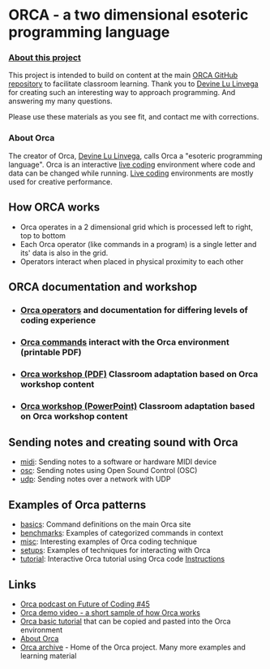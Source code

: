 # ORCA - a two dimensional esoteric programming language

### [About this project](./about_this_project.md)

This project is intended to build on content at the main [ORCA GitHub repository](https://github.com/hundredrabbits/Orca) to facilitate classroom learning. Thank you to [Devine Lu Linvega](https://wiki.xxiivv.com/site/devine_lu_linvega.html) for creating such an interesting way to approach programming. And answering my many questions.  

Please use these materials as you see fit, and contact me with corrections.  

### About Orca
The creator of Orca, [Devine Lu Linvega](https://wiki.xxiivv.com/site/devine_lu_linvega.html), calls Orca a "esoteric programming language".  Orca is an interactive [live coding](https://en.wikipedia.org/wiki/Live_coding) environment where code and data can be changed while running. [Live coding](https://en.wikipedia.org/wiki/Live_coding) environments are mostly used for creative performance.

## How ORCA works
* Orca operates in a 2 dimensional grid which is processed left to right, top to bottom
* Each Orca operator (like commands in a program) is a single letter and its' data is also in the grid.
* Operators interact when placed in physical proximity to each other

## ORCA documentation and workshop
* ### [Orca operators](operators) and documentation for differing levels of coding experience 
* ### [Orca commands](./orca_commands.pdf) interact with the Orca environment (printable PDF)
* ### [Orca workshop (PDF)](./Orca_workshop.pdf) Classroom adaptation based on Orca workshop content
* ### [Orca workshop (PowerPoint)](./Orca_workshop.pptx) Classroom adaptation based on Orca workshop content

## Sending notes and creating sound with Orca
* [midi](https://git.sr.ht/~rabbits/orca-examples/tree/master/basics/_midi.orca): Sending notes to a software or hardware MIDI device
* [osc](https://git.sr.ht/~rabbits/orca-examples/tree/master/basics/_osc.orca): Sending notes using Open Sound Control (OSC)
* [udp](https://git.sr.ht/~rabbits/orca-examples/tree/master/basics/_udp.orca): Sending notes over a network with UDP

## Examples of Orca patterns
* [basics](https://git.sr.ht/~rabbits/orca-examples/tree/master/basics): Command definitions on the main Orca site
* [benchmarks](https://git.sr.ht/~rabbits/orca-examples/tree/master/benchmarks): Examples of categorized commands in context
* [misc](https://git.sr.ht/~rabbits/orca-examples/tree/master/misc): Interesting examples of Orca coding technique
* [setups](https://git.sr.ht/~rabbits/orca-examples/tree/master/setups): Examples of techniques for interacting with Orca 
* [tutorial](https://git.sr.ht/~rabbits/orca-examples/tree/master/tutorial): Interactive Orca tutorial using Orca code [Instructions](https://git.sr.ht/~rabbits/orca-examples/tree/master/tutorial/README.md)

## Links
* [Orca podcast on Future of Coding #45](https://futureofcoding.org/episodes/045)
* [Orca demo video - a short sample of how Orca works](https://www.youtube.com/watch?v=RaI_TuISSJE)
* [Orca basic tutorial](https://git.sr.ht/~rabbits/orca-examples#basics) that can be copied and pasted into the Orca environment
* [About Orca](https://git.sr.ht/~rabbits/orca#orc)
* [Orca archive](https://github.com/hundredrabbits/Orca) - Home of the Orca project. Many more examples and learning material
